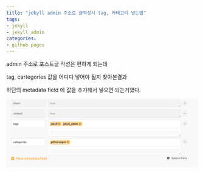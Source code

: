 ```yaml
---
title: "jekyll admin 주소로 글작성시 tag, 카테고리 넣는법"
tags:
- jekyll
- jekyll_admin
categories:
- github pages
---
```


admin 주소로 포스트글 작성은 편하게 되는데

tag, cartegories 값을 어디다 넣어야 될지 찾아본결과 

하단의  metadata field 에 값을 추가해서 넣으면 되는거였다.





![tags](/assets/image/posts_image/post_tag/categories.png)
